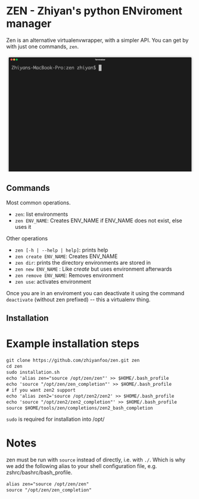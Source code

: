 # **ZEN** - Zhiyan's python ENviroment manager

Zen is an alternative virtualenvwrapper, with a simpler API.
You can get by with just one commands, `zen`.

<p align="center"><img src="/img/usage.gif?raw=true"/></p>

## Commands

Most common operations.
* `zen`: list environments
* `zen ENV_NAME`: Creates ENV_NAME if ENV_NAME does not exist, else uses it

Other operations

* `zen [-h | --help | help]`: prints help
* `zen create ENV_NAME`: Creates ENV_NAME
* `zen dir`: prints the directory environments are stored in
* `zen new ENV_NAME` : Like *create* but uses environment afterwards
* `zen remove ENV_NAME`: Removes environment
* `zen use`: activates environment

Once you are in an enviroment you can deactivate it using the command `deactivate` (without zen
prefixed) -- this a virtualenv thing.


## Installation

# Example installation steps

```
git clone https://github.com/zhiyanfoo/zen.git zen
cd zen
sudo installation.sh
echo 'alias zen="source /opt/zen/zen"' >> $HOME/.bash_profile
echo 'source "/opt/zen/zen_completion"' >> $HOME/.bash_profile
# if you want zen2 support
echo 'alias zen2='source /opt/zen2/zen2' >> $HOME/.bash_profile
echo 'source "/opt/zen2/zen2_completion"' >> $HOME/.bash_profile
source $HOME/tools/zen/completions/zen2_bash_completion
```

`sudo` is required for installation into /opt/

# Notes

zen must be run with `source` instead of directly, i.e. with `./`.
Which is why we add the following alias to your shell configuration file, e.g.
zshrc/bashrc/bash_profile.

```
alias zen="source /opt/zen/zen"
source "/opt/zen/zen_completion"
```
